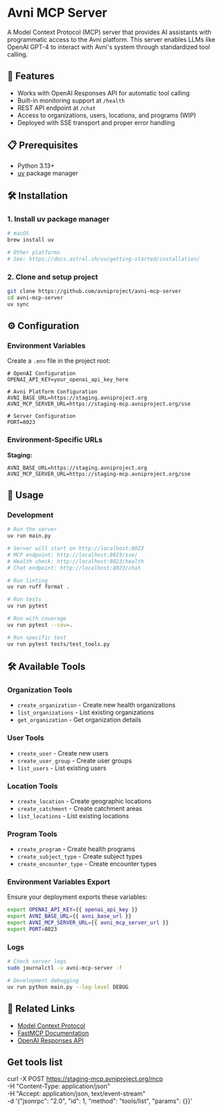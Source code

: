 # Avni MCP Server

A Model Context Protocol (MCP) server that provides AI assistants with programmatic access to the Avni platform. This server enables LLMs like OpenAI GPT-4 to interact with Avni's system through standardized tool calling.

## 🚀 Features

- Works with OpenAI Responses API for automatic tool calling
- Built-in monitoring support at `/health`
- REST API endpoint at `/chat`
- Access to organizations, users, locations, and programs (WIP)
- Deployed with SSE transport and proper error handling

## 📋 Prerequisites

- Python 3.13+
- [uv](https://docs.astral.sh/uv/) package manager

## 🛠️ Installation

### 1. Install uv package manager

```bash
# macOS
brew install uv

# Other platforms
# See: https://docs.astral.sh/uv/getting-started/installation/
```

### 2. Clone and setup project

```bash
git clone https://github.com/avniproject/avni-mcp-server
cd avni-mcp-server
uv sync
```

## ⚙️ Configuration

### Environment Variables

Create a `.env` file in the project root:

```env
# OpenAI Configuration
OPENAI_API_KEY=your_openai_api_key_here

# Avni Platform Configuration  
AVNI_BASE_URL=https://staging.avniproject.org
AVNI_MCP_SERVER_URL=https://staging-mcp.avniproject.org/sse

# Server Configuration
PORT=8023
```

### Environment-Specific URLs

**Staging:**
```env
AVNI_BASE_URL=https://staging.avniproject.org
AVNI_MCP_SERVER_URL=https://staging-mcp.avniproject.org/sse
```

## 🚀 Usage

### Development

```bash
# Run the server
uv run main.py

# Server will start on http://localhost:8023
# MCP endpoint: http://localhost:8023/sse/
# Health check: http://localhost:8023/health
# Chat endpoint: http://localhost:8023/chat
```

```bash
# Run linting
uv run ruff format .

# Run tests
uv run pytest

# Run with coverage
uv run pytest --cov=.

# Run specific test
uv run pytest tests/test_tools.py
```

## 🛠️ Available Tools

### Organization Tools
- `create_organization` - Create new health organizations
- `list_organizations` - List existing organizations
- `get_organization` - Get organization details

### User Tools  
- `create_user` - Create new users
- `create_user_group` - Create user groups
- `list_users` - List existing users

### Location Tools
- `create_location` - Create geographic locations
- `create_catchment` - Create catchment areas
- `list_locations` - List existing locations

### Program Tools
- `create_program` - Create health programs
- `create_subject_type` - Create subject types
- `create_encounter_type` - Create encounter types

### Environment Variables Export

Ensure your deployment exports these variables:

```bash
export OPENAI_API_KEY={{ openai_api_key }}
export AVNI_BASE_URL={{ avni_base_url }}
export AVNI_MCP_SERVER_URL={{ avni_mcp_server_url }}
export PORT=8023
```

### Logs

```bash
# Check server logs
sudo journalctl -u avni-mcp-server -f

# Development debugging
uv run python main.py --log-level DEBUG
```

## 🔗 Related Links
- [Model Context Protocol](https://modelcontextprotocol.io/)
- [FastMCP Documentation](https://gofastmcp.com/)
- [OpenAI Responses API](https://platform.openai.com/docs/api-reference/responses)

## Get tools list

curl -X POST https://staging-mcp.avniproject.org/mcp \
-H "Content-Type: application/json" \
-H "Accept: application/json, text/event-stream" \
-d '{"jsonrpc": "2.0", "id": 1, "method": "tools/list", "params": {}}'